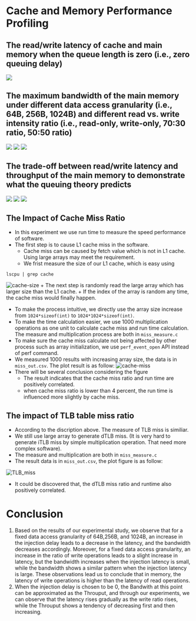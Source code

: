 # Cache and Memory Performance Profiling
## The read/write latency of cache and main memory when the queue length is zero (i.e., zero queuing delay)
![](./figures/read_latency.png)


## The maximum bandwidth of the main memory under different data access granularity (i.e., 64B, 256B, 1024B) and different read vs. write intensity ratio (i.e., read-only, write-only, 70:30 ratio, 50:50 ratio)
![](./figures/64Bytes.png)
![](./figures/256Bytes.png)
![](./figures/1024Bytes.png)


## The trade-off between read/write latency and throughput of the main memory to demonstrate what the queuing theory predicts
![](./figures/Trade-off64.png)
![](./figures/Tradeoff256.png)
![](./figures/Tradeoff1024.png)




## The Impact of Cache Miss Ratio
- In this experiment we use run time to measure the speed performance of software.
- The first step is to cause L1 cache miss in the software.
    + Cache miss can be caused by fetch value which is not in L1 cache. Using large arrays may meet the requirement.
    + We frist measure the size of our L1 cache, which is easy using 
```
lscpu | grep cache
```
![cache-size](./cache_size.png)
    + The next step is randomly read the large array which has larger size than the L1 cache.
    + If the index of the array is random any time, the cache miss would finally happen.
- To make the process intuitive, we directly use the array size increase from `1024*sizeof(int)` to `1024*1024*sizeof(int)`. 
- To make the time calculation easier, we use 1000 multiplication operations as one unit to calculate cache miss and run time calculation. The measure and multiplication process are both in `miss_measure.c`
- To make sure the cache miss calculate not being affected by other process such as array initialization, we use `perf_event_open` API instead of perf command. 
- We measured 1000 results with increasing array size, the data is in `miss_out.csv`. The plot result is as follow:
![cache-miss](./cache_miss.png)
- There will be several conclusion considering the figure
  - The result indicates that the cache miss ratio and run time are positively correlated.
  - when cache miss ratio is lower than 4 percent, the run time is influenced more slightly by cache miss. 

## The impact of TLB table miss ratio
- According to the discription above. The measure of TLB miss is similiar. 
- We still use large array to generate dTLB miss. (It is very hard to generate iTLB miss by simple multiplication operation. That need more complex software).
- The measure and multiplication are both in `miss_measure.c`
- The result data is in `miss_out.csv`, the plot figure is as follow:

![TLB_miss](./dTLB_miss.png)

- It could be discovered that, the dTLB miss ratio and runtime also positively correlated.


# Conclusion

1) Based on the results of our experimental study, we observe that for a fixed data access granularity of 64B,256B, and 1024B, an increase in the injection delay leads to a decrease in the latency, and the bandwidth decreases accordingly. Moreover, for a fixed data access granularity, an increase in the ratio of write operations leads to a slight increase in latency, but the bandwidth increases when the injection latency is small, while the bandwidth shows a similar pattern when the injection latency is large. These observations lead us to conclude that in memory, the latency of write operations is higher than the latency of read operations.
2) When the injection delay is chosen to be 0, the Bandwith at this point can be approximated as the Throuput, and through our experiments, we can observe that the latency rises gradually as the write ratio rises, while the Throuput shows a tendency of decreasing first and then increasing.
 

